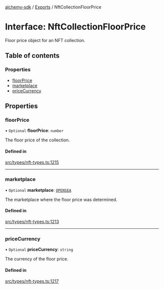 [alchemy-sdk](../README.md) / [Exports](../modules.md) / NftCollectionFloorPrice

# Interface: NftCollectionFloorPrice

Floor price object for an NFT collection.

## Table of contents

### Properties

- [floorPrice](NftCollectionFloorPrice.md#floorprice)
- [marketplace](NftCollectionFloorPrice.md#marketplace)
- [priceCurrency](NftCollectionFloorPrice.md#pricecurrency)

## Properties

### floorPrice

• `Optional` **floorPrice**: `number`

The floor price of the collection.

#### Defined in

[src/types/nft-types.ts:1215](https://github.com/alchemyplatform/alchemy-sdk-js/blob/ae0aa3f0/src/types/nft-types.ts#L1215)

___

### marketplace

• `Optional` **marketplace**: [`OPENSEA`](../enums/NftCollectionMarketplace.md#opensea)

The marketplace where the floor price was determined.

#### Defined in

[src/types/nft-types.ts:1213](https://github.com/alchemyplatform/alchemy-sdk-js/blob/ae0aa3f0/src/types/nft-types.ts#L1213)

___

### priceCurrency

• `Optional` **priceCurrency**: `string`

The currency of the floor price.

#### Defined in

[src/types/nft-types.ts:1217](https://github.com/alchemyplatform/alchemy-sdk-js/blob/ae0aa3f0/src/types/nft-types.ts#L1217)

